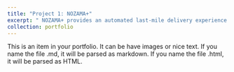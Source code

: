 ```yaml
---
title: "Project 1: NOZAMA+"
excerpt: " NOZAMA+ provides an automated last-mile delivery experience for customers to manage, track, and follow up on parcel delivery from their online platform seamlessly from their devices.<br/><iframe src="链接到您的PDF文件的URL" width="500" height="300" frameborder="0"></iframe>>"
collection: portfolio
---
```


This is an item in your portfolio. It can be have images or nice text. If you name the file .md, it will be parsed as markdown. If you name the file .html, it will be parsed as HTML. 
